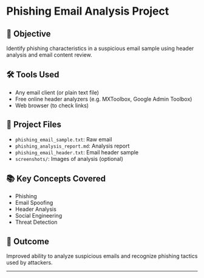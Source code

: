 # Phishing Email Analysis Project

## 🎯 Objective
Identify phishing characteristics in a suspicious email sample using header analysis and email content review.

## 🛠 Tools Used
- Any email client (or plain text file)
- Free online header analyzers (e.g. MXToolbox, Google Admin Toolbox)
- Web browser (to check links)
  
## 📂 Project Files
- `phishing_email_sample.txt`: Raw email
- `phishing_analysis_report.md`: Analysis report
- `phishing_email_header.txt`: Email header sample
- `screenshots/`: Images of analysis (optional)

## 📚 Key Concepts Covered
- Phishing
- Email Spoofing
- Header Analysis
- Social Engineering
- Threat Detection

## 📌 Outcome
Improved ability to analyze suspicious emails and recognize phishing tactics used by attackers.

-----
